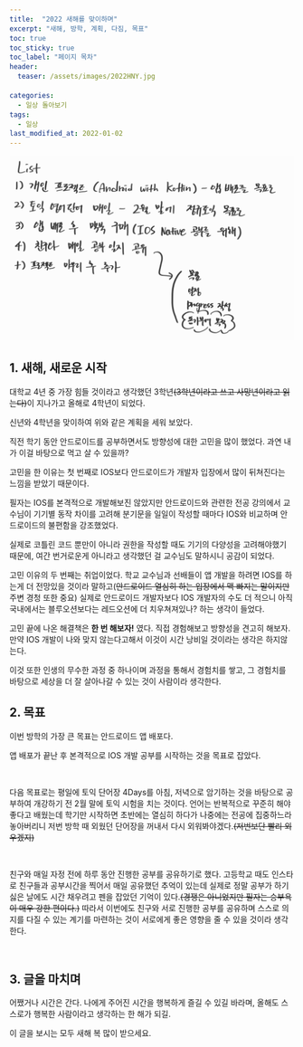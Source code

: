 ```yaml
---
title:  "2022 새해를 맞이하며"
excerpt: "새해, 방학, 계획, 다짐, 목표"
toc: true
toc_sticky: true
toc_label: "페이지 목차"
header:
  teaser: /assets/images/2022HNY.jpg

categories:
  - 일상 돌아보기
tags:
  - 일상
last_modified_at: 2022-01-02
---
```


<img src="/assets/images/2022HNY.jpg">

## 1. 새해, 새로운 시작

대학교 4년 중 가장 힘들 것이라고 생각했던 3학년~~(3학년이라고 쓰고 사망년이라고 읽는다)~~이 지나가고 올해로 4학년이 되었다.<br/>

신년와 4학년을 맞이하여 위와 같은 계획을 세워 보았다.

직전 학기 동안 안드로이드를 공부하면서도 방향성에 대한 고민을 많이 했었다. 과연 내가 이걸 바탕으로 먹고 살 수 있을까?<br/>

고민을 한 이유는 첫 번째로 IOS보다 안드로이드가 개발자 입장에서 많이 뒤쳐진다는 느낌을 받았기 때문이다.

필자는 IOS를 본격적으로 개발해보진 않았지만 안드로이드와 관련한 전공 강의에서 교수님이 기기별 동작 차이를 고려해 분기문을 일일이 작성할 때마다 IOS와 비교하며 안드로이드의 불편함을 강조했었다. 

실제로 코틀린 코드 뿐만이 아니라 권한을 작성할 때도 기기의 다양성을 고려해야했기 때문에, 여간 번거로운게 아니라고 생각했던 걸 교수님도 말하시니 공감이 되었다.<br/>

고민 이유의 두 번째는 취업이었다. 학교 교수님과 선배들이 앱 개발을 하려면 IOS를 하는게 더 전망있을 것이라 말하고(~~안드로이드 열심히 하는 입장에서 맥 빠지는 말이지만~~ 주변 경청 또한 중요) 실제로 안드로이드 개발자보다 IOS 개발자의 수도 더 적으니 아직 국내에서는 블루오션보다는 레드오션에 더 치우쳐져있나? 하는 생각이 들었다.<br/>

고민 끝에 나온 해결책은 **한 번 해보자!** 였다. 직접 경험해보고 방향성을 견고히 해보자. 만약 IOS 개발이 나와 맞지 않는다고해서 이것이 시간 낭비일 것이라는 생각은 하지않는다.<br/>

이것 또한 인생의 무수한 과정 중 하나이며 과정을 통해서 경험치를 쌓고, 그 경험치를 바탕으로 세상을 더 잘 살아나갈 수 있는 것이 사람이라 생각한다.<br/>



##  2. 목표

이번 방학의 가장 큰 목표는 안드로이드 앱 배포다.<br/>

앱 배포가 끝난 후 본격적으로 IOS 개발 공부를 시작하는 것을 목표로 잡았다.

<br/>

다음 목표로는 평일에 토익 단어장 4Days를 아침, 저녁으로 암기하는 것을 바탕으로 공부하여 개강하기 전 2월 말에 토익 시험을 치는 것이다. 언어는 반복적으로 꾸준히 해야 좋다고 배웠는데 학기만 시작하면 초반에는 열심히 하다가 나중에는 전공에 집중하느라 놓아버리니 저번 방학 때 외웠던 단어장을 꺼내서 다시 외워봐야겠다.~~(저번보단 빨리 외우겠지)~~<br/>

<br/>

친구와 매일 자정 전에 하루 동안 진행한 공부를 공유하기로 했다. 고등학교 때도 인스타로 친구들과 공부시간을 찍어서 매일 공유했던 추억이 있는데 실제로 정말 공부가 하기 싫은 날에도 시간 채우려고 펜을 잡았던 기억이 있다.~~(경쟁은 아니었지만 필자는 승부욕이 매우 강한 편이다.)~~ 따라서 이번에도 친구와 서로 진행한 공부를 공유하며 스스로 의지를 다질 수 있는 계기를 마련하는 것이 서로에게 좋은 영향을 줄 수 있을 것이라 생각한다. <br/>

<br/>

## 3. 글을 마치며

어쨌거나 시간은 간다. 나에게 주어진 시간을 행복하게 즐길 수 있길 바라며, 올해도 스스로가 행복한 사람이라고 생각하는 한 해가 되길.<br/>

이 글을 보시는 모두 새해 복 많이 받으세요. 
